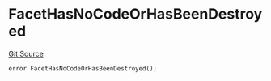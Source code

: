 # FacetHasNoCodeOrHasBeenDestroyed
[Git Source](https://github.com/thrackle-io/tron/blob/f405cfa7d52aca0d1bdf3d82da9748579a0bb635/src/client/token/handler/diamond/HandlerDiamond.sol)


```solidity
error FacetHasNoCodeOrHasBeenDestroyed();
```


